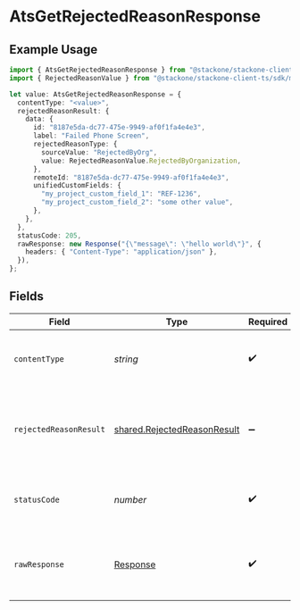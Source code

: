 # AtsGetRejectedReasonResponse

## Example Usage

```typescript
import { AtsGetRejectedReasonResponse } from "@stackone/stackone-client-ts/sdk/models/operations";
import { RejectedReasonValue } from "@stackone/stackone-client-ts/sdk/models/shared";

let value: AtsGetRejectedReasonResponse = {
  contentType: "<value>",
  rejectedReasonResult: {
    data: {
      id: "8187e5da-dc77-475e-9949-af0f1fa4e4e3",
      label: "Failed Phone Screen",
      rejectedReasonType: {
        sourceValue: "RejectedByOrg",
        value: RejectedReasonValue.RejectedByOrganization,
      },
      remoteId: "8187e5da-dc77-475e-9949-af0f1fa4e4e3",
      unifiedCustomFields: {
        "my_project_custom_field_1": "REF-1236",
        "my_project_custom_field_2": "some other value",
      },
    },
  },
  statusCode: 205,
  rawResponse: new Response("{\"message\": \"hello world\"}", {
    headers: { "Content-Type": "application/json" },
  }),
};
```

## Fields

| Field                                                                             | Type                                                                              | Required                                                                          | Description                                                                       |
| --------------------------------------------------------------------------------- | --------------------------------------------------------------------------------- | --------------------------------------------------------------------------------- | --------------------------------------------------------------------------------- |
| `contentType`                                                                     | *string*                                                                          | :heavy_check_mark:                                                                | HTTP response content type for this operation                                     |
| `rejectedReasonResult`                                                            | [shared.RejectedReasonResult](../../../sdk/models/shared/rejectedreasonresult.md) | :heavy_minus_sign:                                                                | The rejected reason with the given identifier was retrieved.                      |
| `statusCode`                                                                      | *number*                                                                          | :heavy_check_mark:                                                                | HTTP response status code for this operation                                      |
| `rawResponse`                                                                     | [Response](https://developer.mozilla.org/en-US/docs/Web/API/Response)             | :heavy_check_mark:                                                                | Raw HTTP response; suitable for custom response parsing                           |